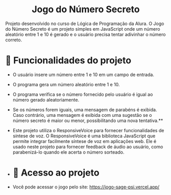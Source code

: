 <h1 align="center"> Jogo do Número Secreto</h1>

Projeto desenvolvido no curso de Lógica de Programação da Alura. O Jogo do Número Secreto é um projeto simples em JavaScript onde um número aleatório entre 1 e 10 é gerado e o usuário precisa tentar adivinhar o número correto.

# :hammer: Funcionalidades do projeto

- O usuário insere um número entre 1 e 10 em um campo de entrada.
- O programa gera um número aleatório entre 1 e 10.
- O programa verifica se o número fornecido pelo usuário é igual ao número gerado aleatoriamente.
- Se os números forem iguais, uma mensagem de parabéns é exibida. Caso contrário, uma mensagem é exibida com uma sugestão se o número secreto é maior ou menor, possibilitando uma nova tentativa.**
- Este projeto utiliza o ResponsiveVoice para fornecer funcionalidades de síntese de voz. O ResponsiveVoice é uma biblioteca JavaScript que permite integrar facilmente síntese de voz em aplicações web. Ele é usado neste projeto para fornecer feedback de áudio ao usuário, como parabenizá-lo quando ele acerta o número sorteado.

- # 📁 Acesso ao projeto
- Você pode acessar o jogo pelo site: https://jogo-sage-psi.vercel.app/
